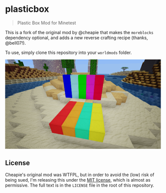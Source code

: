 # plasticbox
> Plastic Box Mod for Minetest

This is a fork of the original mod by @cheapie that makes the `moreblocks` dependency optional, and adds a new reverse crafting recipe (thanks, @bell07!).

To use, simply clone this repository into your `worldmods` folder.

![Screenshot](https://raw.githubusercontent.com/sbrl/plasticbox/master/screenshot.png)


## License
Cheapie's original mod was WTFPL, but in order to avoid the (low) risk of being sued, I'm releasing this under the [MIT license](https://choosealicense.com/licenses/mit/), which is almost as permissive. The full text is in the `LICENSE` file in the root of this repository.
